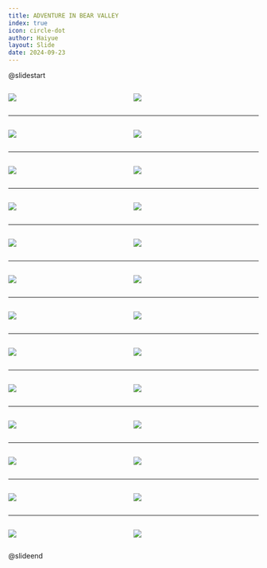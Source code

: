 ```yaml
---
title: ADVENTURE IN BEAR VALLEY
index: true
icon: circle-dot
author: Haiyue
layout: Slide
date: 2024-09-23
---
```

 
@slidestart

<div style="display:flex">
<div style="flex:1">

![](https://raw.githubusercontent.com/yclord/reading/refs/heads/master/english/Level-W/ADVENTURE%20IN%20BEAR%20VALLEY/001.webp)
</div>
<div style="flex:1">

![](https://raw.githubusercontent.com/yclord/reading/refs/heads/master/english/Level-W/ADVENTURE%20IN%20BEAR%20VALLEY/002.webp)
</div>
</div>

---

<div style="display:flex">
<div style="flex:1">

![](https://raw.githubusercontent.com/yclord/reading/refs/heads/master/english/Level-W/ADVENTURE%20IN%20BEAR%20VALLEY/003.webp)
</div>
<div style="flex:1">

![](https://raw.githubusercontent.com/yclord/reading/refs/heads/master/english/Level-W/ADVENTURE%20IN%20BEAR%20VALLEY/004.webp)
</div>
</div>

---

<div style="display:flex">
<div style="flex:1">

![](https://raw.githubusercontent.com/yclord/reading/refs/heads/master/english/Level-W/ADVENTURE%20IN%20BEAR%20VALLEY/005.webp)
</div>
<div style="flex:1">

![](https://raw.githubusercontent.com/yclord/reading/refs/heads/master/english/Level-W/ADVENTURE%20IN%20BEAR%20VALLEY/006.webp)
</div>
</div>

---

<div style="display:flex">
<div style="flex:1">

![](https://raw.githubusercontent.com/yclord/reading/refs/heads/master/english/Level-W/ADVENTURE%20IN%20BEAR%20VALLEY/007.webp)
</div>
<div style="flex:1">

![](https://raw.githubusercontent.com/yclord/reading/refs/heads/master/english/Level-W/ADVENTURE%20IN%20BEAR%20VALLEY/008.webp)
</div>
</div>

---

<div style="display:flex">
<div style="flex:1">

![](https://raw.githubusercontent.com/yclord/reading/refs/heads/master/english/Level-W/ADVENTURE%20IN%20BEAR%20VALLEY/009.webp)
</div>
<div style="flex:1">

![](https://raw.githubusercontent.com/yclord/reading/refs/heads/master/english/Level-W/ADVENTURE%20IN%20BEAR%20VALLEY/010.webp)
</div>
</div>

---

<div style="display:flex">
<div style="flex:1">

![](https://raw.githubusercontent.com/yclord/reading/refs/heads/master/english/Level-W/ADVENTURE%20IN%20BEAR%20VALLEY/011.webp)
</div>
<div style="flex:1">

![](https://raw.githubusercontent.com/yclord/reading/refs/heads/master/english/Level-W/ADVENTURE%20IN%20BEAR%20VALLEY/012.webp)
</div>
</div>

---

<div style="display:flex">
<div style="flex:1">

![](https://raw.githubusercontent.com/yclord/reading/refs/heads/master/english/Level-W/ADVENTURE%20IN%20BEAR%20VALLEY/013.webp)
</div>
<div style="flex:1">

![](https://raw.githubusercontent.com/yclord/reading/refs/heads/master/english/Level-W/ADVENTURE%20IN%20BEAR%20VALLEY/014.webp)
</div>
</div>

---

<div style="display:flex">
<div style="flex:1">

![](https://raw.githubusercontent.com/yclord/reading/refs/heads/master/english/Level-W/ADVENTURE%20IN%20BEAR%20VALLEY/015.webp)
</div>
<div style="flex:1">

![](https://raw.githubusercontent.com/yclord/reading/refs/heads/master/english/Level-W/ADVENTURE%20IN%20BEAR%20VALLEY/016.webp)
</div>
</div>

---

<div style="display:flex">
<div style="flex:1">

![](https://raw.githubusercontent.com/yclord/reading/refs/heads/master/english/Level-W/ADVENTURE%20IN%20BEAR%20VALLEY/017.webp)
</div>
<div style="flex:1">

![](https://raw.githubusercontent.com/yclord/reading/refs/heads/master/english/Level-W/ADVENTURE%20IN%20BEAR%20VALLEY/018.webp)
</div>
</div>

---

<div style="display:flex">
<div style="flex:1">

![](https://raw.githubusercontent.com/yclord/reading/refs/heads/master/english/Level-W/ADVENTURE%20IN%20BEAR%20VALLEY/019.webp)
</div>
<div style="flex:1">

![](https://raw.githubusercontent.com/yclord/reading/refs/heads/master/english/Level-W/ADVENTURE%20IN%20BEAR%20VALLEY/020.webp)
</div>
</div>

---

<div style="display:flex">
<div style="flex:1">

![](https://raw.githubusercontent.com/yclord/reading/refs/heads/master/english/Level-W/ADVENTURE%20IN%20BEAR%20VALLEY/021.webp)
</div>
<div style="flex:1">

![](https://raw.githubusercontent.com/yclord/reading/refs/heads/master/english/Level-W/ADVENTURE%20IN%20BEAR%20VALLEY/022.webp)
</div>
</div>

---

<div style="display:flex">
<div style="flex:1">

![](https://raw.githubusercontent.com/yclord/reading/refs/heads/master/english/Level-W/ADVENTURE%20IN%20BEAR%20VALLEY/023.webp)
</div>
<div style="flex:1">

![](https://raw.githubusercontent.com/yclord/reading/refs/heads/master/english/Level-W/ADVENTURE%20IN%20BEAR%20VALLEY/024.webp)
</div>
</div>

---

<div style="display:flex">
<div style="flex:1">

![](https://raw.githubusercontent.com/yclord/reading/refs/heads/master/english/Level-W/ADVENTURE%20IN%20BEAR%20VALLEY/025.webp)
</div>
<div style="flex:1">

![](https://raw.githubusercontent.com/yclord/reading/refs/heads/master/english/Level-W/ADVENTURE%20IN%20BEAR%20VALLEY/026.webp)
</div>
</div>

@slideend